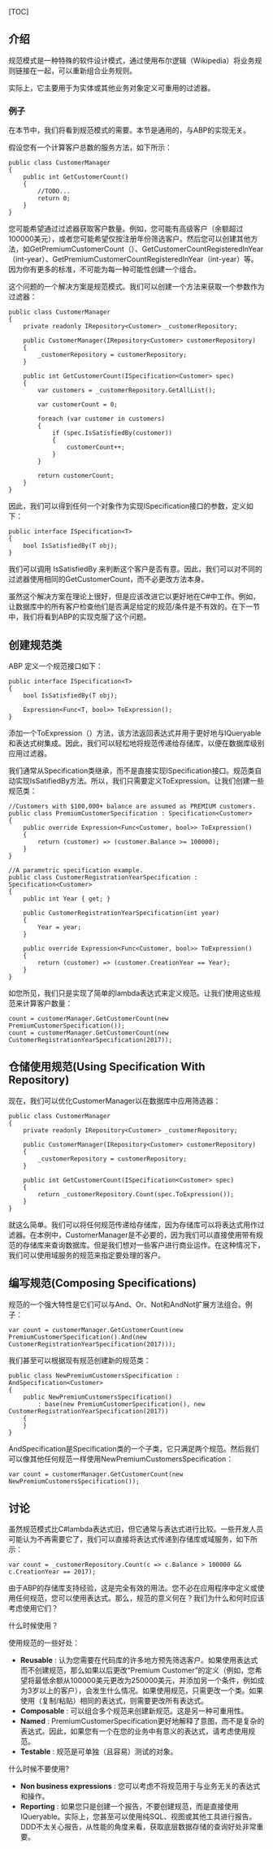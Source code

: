 [TOC]

## 介绍

规范模式是一种特殊的软件设计模式，通过使用布尔逻辑（Wikipedia）将业务规则链接在一起，可以重新组合业务规则。

实际上，它主要用于为实体或其他业务对象定义可重用的过滤器。

### 例子

在本节中，我们将看到规范模式的需要。本节是通用的，与ABP的实现无关。

假设您有一个计算客户总数的服务方法，如下所示：

```
public class CustomerManager
{
    public int GetCustomerCount()
    {
        //TODO...
        return 0;
    }
}
```
您可能希望通过过滤器获取客户数量。例如，您可能有高级客户（余额超过100000美元），或者您可能希望仅按注册年份筛选客户。然后您可以创建其他方法，如GetPremiumCustomerCount（）、GetCustomerCountRegisteredInYear（int-year）、GetPremiumCustomerCountRegisteredInYear（int-year）等。因为你有更多的标准，不可能为每一种可能性创建一个组合。

这个问题的一个解决方案是规范模式。我们可以创建一个方法来获取一个参数作为过滤器：

```
public class CustomerManager
{
    private readonly IRepository<Customer> _customerRepository;

    public CustomerManager(IRepository<Customer> customerRepository)
    {
        _customerRepository = customerRepository;
    }

    public int GetCustomerCount(ISpecification<Customer> spec)
    {
        var customers = _customerRepository.GetAllList();

        var customerCount = 0;

        foreach (var customer in customers)
        {
            if (spec.IsSatisfiedBy(customer))
            {
                customerCount++;
            }
        }

        return customerCount;
    }
}
```

因此，我们可以得到任何一个对象作为实现ISpecification<Customer>接口的参数，定义如下：

```
public interface ISpecification<T>
{
    bool IsSatisfiedBy(T obj);
}
```
我们可以调用 IsSatisfiedBy 来判断这个客户是否有意。因此，我们可以对不同的过滤器使用相同的GetCustomerCount，而不必更改方法本身。

虽然这个解决方案在理论上很好，但是应该改进它以更好地在C#中工作。例如，让数据库中的所有客户检查他们是否满足给定的规范/条件是不有效的。在下一节中，我们将看到ABP的实现克服了这个问题。

## 创建规范类

ABP 定义一个规范接口如下：

```
public interface ISpecification<T>
{
    bool IsSatisfiedBy(T obj);

    Expression<Func<T, bool>> ToExpression();
}
```

添加一个ToExpression（）方法，该方法返回表达式并用于更好地与IQueryable和表达式树集成。因此，我们可以轻松地将规范传递给存储库，以便在数据库级别应用过滤器。

我们通常从Specification<T>类继承，而不是直接实现ISpecification<T>接口。规范类自动实现IsSatifiedBy方法。所以，我们只需要定义ToExpression。让我们创建一些规范类：

```
//Customers with $100,000+ balance are assumed as PREMIUM customers.
public class PremiumCustomerSpecification : Specification<Customer>
{
    public override Expression<Func<Customer, bool>> ToExpression()
    {
        return (customer) => (customer.Balance >= 100000);
    }
}

//A parametric specification example.
public class CustomerRegistrationYearSpecification : Specification<Customer>
{
    public int Year { get; }

    public CustomerRegistrationYearSpecification(int year)
    {
        Year = year;
    }

    public override Expression<Func<Customer, bool>> ToExpression()
    {
        return (customer) => (customer.CreationYear == Year);
    }
}
```

如您所见，我们只是实现了简单的lambda表达式来定义规范。让我们使用这些规范来计算客户数量：

```
count = customerManager.GetCustomerCount(new PremiumCustomerSpecification());
count = customerManager.GetCustomerCount(new CustomerRegistrationYearSpecification(2017));
```
## 仓储使用规范(Using Specification With Repository)

现在，我们可以优化CustomerManager以在数据库中应用筛选器：

```
public class CustomerManager
{
    private readonly IRepository<Customer> _customerRepository;

    public CustomerManager(IRepository<Customer> customerRepository)
    {
        _customerRepository = customerRepository;
    }

    public int GetCustomerCount(ISpecification<Customer> spec)
    {
        return _customerRepository.Count(spec.ToExpression());
    }
}
```
就这么简单。我们可以将任何规范传递给存储库，因为存储库可以将表达式用作过滤器。在本例中，CustomerManager是不必要的，因为我们可以直接使用带有规范的存储库来查询数据库。但是我们想对一些客户进行商业运作。在这种情况下，我们可以使用域服务的规范来指定要处理的客户。

## 编写规范(Composing Specifications)

规范的一个强大特性是它们可以与And、Or、Not和AndNot扩展方法组合。例子：

```
var count = customerManager.GetCustomerCount(new PremiumCustomerSpecification().And(new CustomerRegistrationYearSpecification(2017)));
```
我们甚至可以根据现有规范创建新的规范类：

```
public class NewPremiumCustomersSpecification : AndSpecification<Customer>
{
    public NewPremiumCustomersSpecification()
        : base(new PremiumCustomerSpecification(), new CustomerRegistrationYearSpecification(2017))
    {
    }
}
```
AndSpecification是Specification类的一个子类，它只满足两个规范。然后我们可以像其他任何规范一样使用NewPremiumCustomersSpecification：
```
var count = customerManager.GetCustomerCount(new NewPremiumCustomersSpecification());
```
## 讨论

虽然规范模式比C#lambda表达式旧，但它通常与表达式进行比较。一些开发人员可能认为不再需要它了，我们可以直接将表达式传递到存储库或域服务，如下所示：

```
var count = _customerRepository.Count(c => c.Balance > 100000 && c.CreationYear == 2017);
```
由于ABP的存储库支持经验，这是完全有效的用法。您不必在应用程序中定义或使用任何规范，您可以使用表达式。那么，规范的意义何在？我们为什么和何时应该考虑使用它们？

什么时候使用？

使用规范的一些好处：

* __Reusable__ : 认为您需要在代码库的许多地方预先筛选客户。如果使用表达式而不创建规范，那么如果以后更改“Premium Customer”的定义（例如，您希望将最低余额从100000美元更改为250000美元，并添加另一个条件，例如成为3岁以上的客户），会发生什么情况。如果使用规范，只需更改一个类。如果使用（复制/粘贴）相同的表达式，则需要更改所有表达式。
* __Composable__ : 可以组合多个规范来创建新规范。这是另一种可重用性。
* __Named__ : PremiumCustomerSpecification更好地解释了意图，而不是复杂的表达式。因此，如果您有一个在您的业务中有意义的表达式，请考虑使用规范。
* __Testable__ : 规范是可单独（且容易）测试的对象。

什么时候不要使用?

* __Non business expressions__ : 您可以考虑不将规范用于与业务无关的表达式和操作。
* __Reporting__ : 如果您只是创建一个报告，不要创建规范，而是直接使用IQueryable。实际上，您甚至可以使用纯SQL、视图或其他工具进行报告。DDD不太关心报告，从性能的角度来看，获取底层数据存储的查询好处非常重要。
